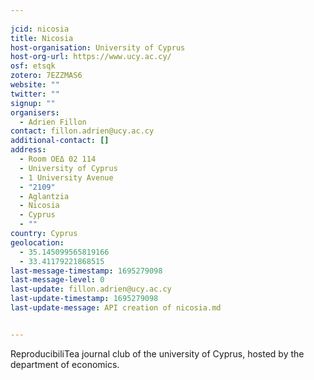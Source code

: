 ```yaml
---
    
jcid: nicosia
title: Nicosia
host-organisation: University of Cyprus
host-org-url: https://www.ucy.ac.cy/
osf: etsqk
zotero: 7EZZMAS6
website: ""
twitter: ""
signup: ""
organisers:
  - Adrien Fillon
contact: fillon.adrien@ucy.ac.cy
additional-contact: []
address:
  - Room ΟΕΔ 02 114
  - University of Cyprus
  - 1 University Avenue
  - "2109"
  - Aglantzia
  - Nicosia
  - Cyprus
  - ""
country: Cyprus
geolocation:
  - 35.145099565819166
  - 33.41179221868515
last-message-timestamp: 1695279098
last-message-level: 0
last-update: fillon.adrien@ucy.ac.cy
last-update-timestamp: 1695279098
last-update-message: API creation of nicosia.md


---
```


ReproducibiliTea journal club of the university of Cyprus, hosted by the department of economics.
